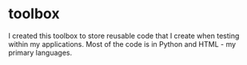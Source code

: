 # toolbox
I created this toolbox to store reusable code that I create when testing within my applications. Most of the code is in Python and HTML  - my primary languages.
